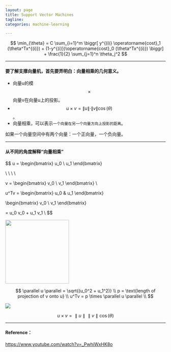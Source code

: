 ```yaml
---
layout: page
title: Support Vector Machines
tagline:
categories: machine-learning

---
```


$$
\min_{\theta} = C \sum_{i=1}^m \biggr[ y^{(i)} \operatorname{cost}_1 (\theta^Tx^{(i)}) + (1-y^{(i)})\operatorname{cost}_0 (\theta^Tx^{(i)}) \biggr] + \frac{1}{2} \sum_{j=1}^n \theta_j^2
$$

---

#### 要了解支撑向量机，首先要弄明白：向量相乘的几何意义。

- 向量u的模 $$\times$$ 向量v在向量u上的投影。
- $$u \times v = \| u \| \cdot \| v \| \cos(\theta)$$。
- 向量相乘，可以表示`一个向量在另一个向量方向上投影的距离`。

如果一个向量空间中有两个向量：一个正向量，一个负向量。

---

#### 从不同的角度解释“向量相乘”

$$
u =
\begin{bmatrix}
u_0 \\
u_1
\end{bmatrix}

\ \ \ \

v =
\begin{bmatrix}
v_0 \\
v_1
\end{bmatrix} \\

u^Tv =
\begin{bmatrix}
u_0 & u_1
\end{bmatrix}

\begin{bmatrix}
v_0 \\
v_1
\end{bmatrix}

= u_0 v_0 + u_1 v_1 \\
$$

<img height="200px" src="https://upload.wikimedia.org/wikipedia/commons/thumb/3/3e/Dot_Product.svg/2000px-Dot_Product.svg.png" />

$$
\parallel u \parallel = \sqrt{(u_0^2 + u_1^2)} \\
p = \text{length of projection of v onto u} \\
u^Tv = p \times \parallel u \parallel \\
$$

<img src="http://cdn1.askiitians.com/Images/2014108-144310695-8606-dot-product-image.PNG" />


$$
u \times v = \parallel u \parallel \parallel v \parallel \cos(\theta)
$$

---

#### Reference：

https://www.youtube.com/watch?v=_PwhiWxHK8o
